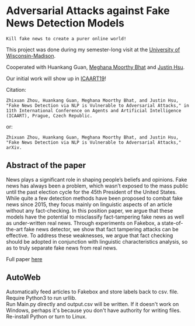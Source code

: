 # Adversarial Attacks against Fake News Detection Models
`Kill fake news to create a purer online world!`  

This project was done during my semester-long visit at the [University of Wisconsin-Madison](https://www.wisc.edu/).  

Cooperated with Huankang Guan, [Meghana Moorthy Bhat](https://meghu2791.github.io/) and [Justin Hsu](https://justinh.su/).  

Our initial work will show up in [ICAART19](http://insticc.org/node/TechnicalProgram/icaart/presentationDetails/75663)!  

Citation:  

`Zhixuan Zhou, Huankang Guan, Meghana Moorthy Bhat, and Justin Hsu, "Fake News Detection via NLP is Vulnerable to Adversarial Attacks," in 11th International Conference on Agents and Artificial Intelligence (ICAART), Prague, Czech Republic.`  

or:  

`Zhixuan Zhou, Huankang Guan, Meghana Moorthy Bhat, and Justin Hsu, "Fake News Detection via NLP is Vulnerable to Adversarial Attacks," arXiv.`

## Abstract of the paper
News plays a significant role in shaping people’s beliefs and opinions. Fake news has always been a problem,
which wasn’t exposed to the mass public until the past election cycle for the 45th President of the United
States. While quite a few detection methods have been proposed to combat fake news since 2015, they focus
mainly on linguistic aspects of an article without any fact-checking. In this position paper, we argue that these
models have the potential to misclassify fact-tampering fake news as well as under-written real news. Through
experiments on Fakebox, a state-of-the-art fake news detector, we show that fact tampering attacks can be
effective. To address these weaknesses, we argue that fact checking should be adopted in conjunction with
linguistic characteristics analysis, so as to truly separate fake news from real news.

Full paper [here](https://arxiv.org/abs/1901.09657)

## AutoWeb
Automatically feed articles to Fakebox and store labels back to csv. file.\
Require Python3 to run urllib.\
Run Main.py directly and output.csv will be written. If it doesn't work on Windows, perhaps it's because you don't have authority for writing files. Re-install Python or turn to Linux.

